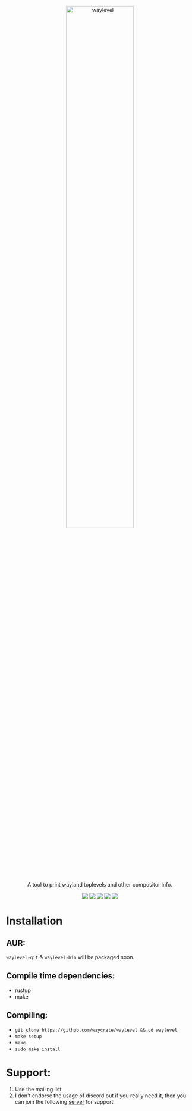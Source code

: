 <p align=center>
  <img src="https://git.sr.ht/~shinyzenith/waylevel/blob/main/docs/assets/waylevel.png" alt=waylevel width=60%>
  <p align=center>A tool to print wayland toplevels and other compositor info.</p>
  
  <p align="center">
  <a href="./LICENSE.md"><img src="https://img.shields.io/github/license/waycrate/waylevel?style=flat-square&logo=appveyor"></a>
  <img src="https://img.shields.io/badge/cargo-v1.0.0-green?style=flat-square&logo=appveyor">
  <img src="https://img.shields.io/github/issues/waycrate/waylevel?style=flat-square&logo=appveyor">
  <img src="https://img.shields.io/github/forks/waycrate/waylevel?style=flat-square&logo=appveyor">
  <img src="https://img.shields.io/github/stars/waycrate/waylevel?style=flat-square&logo=appveyor">
  </p>
</p>

# Installation

## AUR:
`waylevel-git` & `waylevel-bin` will be packaged soon.

## Compile time dependencies:
-   rustup
-   make

## Compiling:
-   `git clone https://github.com/waycrate/waylevel && cd waylevel`
-   `make setup`
-   `make`
-   `sudo make install`

# Support:
1. Use the mailing list.
1. I don't endorse the usage of discord but if you really need it, then you can join the following <a href="https://discord.gg/KKZRDYrRYW">server</a> for support.
